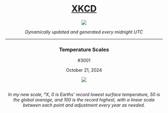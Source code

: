 
<h1 align="center"><a href="https://xkcd.com">XKCD</a></h1>
<div align="center">
    <img src="https://img.shields.io/github/last-commit/ShashashankThakur/XKCD?label=last%20updated" />
</div>

<p align="center"><i>Dynamically updated and generated every midnight UTC</i></p>
<hr>
<div align="center">
    <h3><strong>Temperature Scales</strong></h3>
    <p>#3001</p>
    <p>October 21, 2024</p>
    <img src="https://imgs.xkcd.com/comics/temperature_scales.png">
    <br></br>
    <p><i>In my new scale, °X, 0 is Earths' record lowest surface temperature, 50 is the global average, and 100 is the record highest, with a linear scale between each point and adjustment every year as needed.</i></p>
</div>
